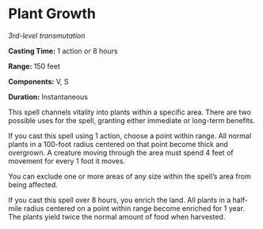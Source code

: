 <title>Plant Growth</title>

# Plant Growth

_3rd-level transmutation_

**Casting Time:** 1 action or 8 hours

**Range:** 150 feet

**Components:** V, S

**Duration:** Instantaneous

This spell channels vitality into plants
within a specific area. There are two
possible uses for the spell, granting either
immediate or long-term benefits.

If you cast this spell using 1 action, choose
a point within range. All normal plants in a
100-foot radius centered on that point become
thick and overgrown. A creature moving
through the area must spend 4 feet of
movement for every 1 foot it moves.

You can exclude one or more areas of any size
within the spell’s area from being affected.

If you cast this spell over 8 hours, you
enrich the land. All plants in a half-mile
radius centered on a point within range
become enriched for 1 year. The plants yield
twice the normal amount of food when
harvested.



